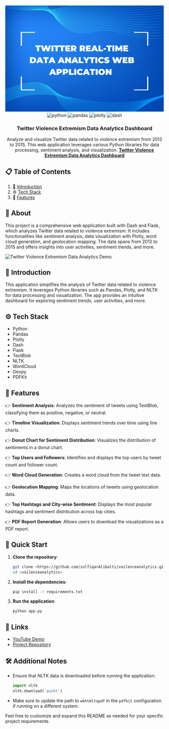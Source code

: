 <div align="center">
  <br />
  <a href="https://youtu.be/vpvtZZi5ZWk?feature=shared" target="_blank">
    <img src="https://github.com/zulfiqarAlibalti/voilenceanalytics/blob/master/assets/img/project-banner.png" alt="Project Banner">
  </a>
  <br />

  <div>
    <img src="https://img.shields.io/badge/-Python-black?style=for-the-badge&logoColor=white&logo=python&color=3776AB" alt="python" />
    <img src="https://img.shields.io/badge/-Pandas-black?style=for-the-badge&logoColor=white&logo=pandas&color=150458" alt="pandas" />
    <img src="https://img.shields.io/badge/-Plotly-black?style=for-the-badge&logoColor=white&logo=plotly&color=3F4F75" alt="plotly" />
    <img src="https://img.shields.io/badge/-Dash-black?style=for-the-badge&logoColor=white&logo=dash&color=008CCF" alt="dash" />
  </div>

  <h3 align="center">Twitter Violence Extremism Data Analytics Dashboard</h3>

  <div align="center">
    Analyze and visualize Twitter data related to violence extremism from 2012 to 2015. This web application leverages various Python libraries for data processing, sentiment analysis, and visualization. <a href="" target="_blank"><b>Twitter Violence Extremism Data Analytics Dashboard</b></a>
  </div>
</div>

## 📋 <a name="table">Table of Contents</a>

1. 🤖 [Introduction](#introduction)
2. ⚙️ [Tech Stack](#tech-stack)
3. 🔋 [Features](#features)

## 🚨 About

This project is a comprehensive web application built with Dash and Flask, which analyzes Twitter data related to violence extremism. It includes functionalities like sentiment analysis, data visualization with Plotly, word cloud generation, and geolocation mapping. The data spans from 2012 to 2015 and offers insights into user activities, sentiment trends, and more.

![Twitter Violence Extremism Data Analytics Demo](https://github.com/zulfiqarAlibalti/voilenceanalytics/blob/master/assets/img/demo.gif)

## <a name="introduction">🤖 Introduction</a>

This application simplifies the analysis of Twitter data related to violence extremism. It leverages Python libraries such as Pandas, Plotly, and NLTK for data processing and visualization. The app provides an intuitive dashboard for exploring sentiment trends, user activities, and more.

## <a name="tech-stack">⚙️ Tech Stack</a>

- Python
- Pandas
- Plotly
- Dash
- Flask
- TextBlob
- NLTK
- WordCloud
- Geopy
- PDFKit

## <a name="features">🔋 Features</a>

👉 **Sentiment Analysis**: Analyzes the sentiment of tweets using TextBlob, classifying them as positive, negative, or neutral.

👉 **Timeline Visualization**: Displays sentiment trends over time using line charts.

👉 **Donut Chart for Sentiment Distribution**: Visualizes the distribution of sentiments in a donut chart.

👉 **Top Users and Followers**: Identifies and displays the top users by tweet count and follower count.

👉 **Word Cloud Generation**: Creates a word cloud from the tweet text data.

👉 **Geolocation Mapping**: Maps the locations of tweets using geolocation data.

👉 **Top Hashtags and City-wise Sentiment**: Displays the most popular hashtags and sentiment distribution across top cities.

👉 **PDF Report Generation**: Allows users to download the visualizations as a PDF report.

## 🚀 Quick Start

1. **Clone the repository**:
    ```bash
    git clone <https://github.com/zulfiqarAlibalti/voilenceanalytics.git>
    cd <voilenceanalytics>
    ```

2. **Install the dependencies**:
    ```bash
    pip install -r requirements.txt
    ```

3. **Run the application**:
    ```bash
    python app.py
    ```

## 🔗 Links

- [YouTube Demo](https://youtu.be/vpvtZZi5ZWk?feature=shared)
- [Project Repository](https://github.com/zulfiqarAlibalti/ai-newssummarizer)

## 🛠️ Additional Notes

- Ensure that NLTK data is downloaded before running the application:
    ```python
    import nltk
    nltk.download('punkt')
    ```
- Make sure to update the path to `wkhtmltopdf` in the `pdfkit` configuration if running on a different system.

Feel free to customize and expand this README as needed for your specific project requirements.
